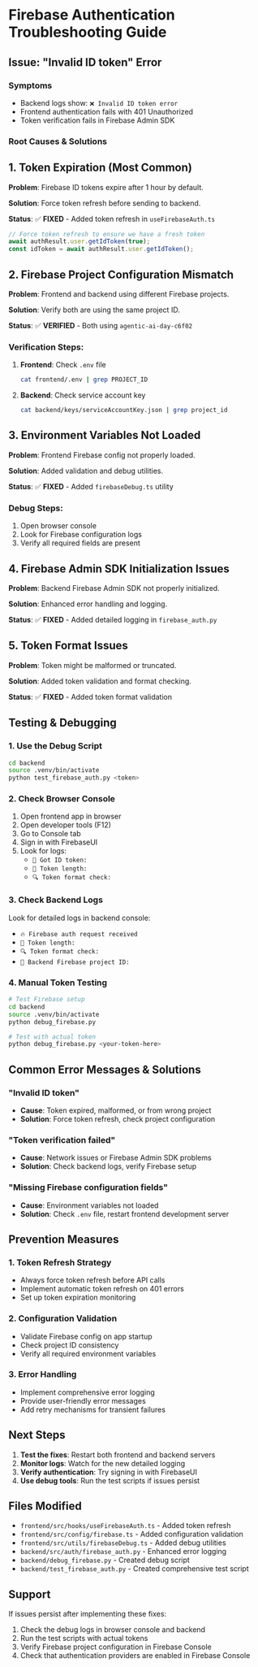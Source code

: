 # Firebase Authentication Troubleshooting Guide

## Issue: "Invalid ID token" Error

### Symptoms

- Backend logs show: `❌ Invalid ID token error`
- Frontend authentication fails with 401 Unauthorized
- Token verification fails in Firebase Admin SDK

### Root Causes & Solutions

## 1. Token Expiration (Most Common)

**Problem**: Firebase ID tokens expire after 1 hour by default.

**Solution**: Force token refresh before sending to backend.

**Status**: ✅ **FIXED** - Added token refresh in `useFirebaseAuth.ts`

```typescript
// Force token refresh to ensure we have a fresh token
await authResult.user.getIdToken(true);
const idToken = await authResult.user.getIdToken();
```

## 2. Firebase Project Configuration Mismatch

**Problem**: Frontend and backend using different Firebase projects.

**Solution**: Verify both are using the same project ID.

**Status**: ✅ **VERIFIED** - Both using `agentic-ai-day-c6f02`

### Verification Steps:

1. **Frontend**: Check `.env` file

   ```bash
   cat frontend/.env | grep PROJECT_ID
   ```

2. **Backend**: Check service account key
   ```bash
   cat backend/keys/serviceAccountKey.json | grep project_id
   ```

## 3. Environment Variables Not Loaded

**Problem**: Frontend Firebase config not properly loaded.

**Solution**: Added validation and debug utilities.

**Status**: ✅ **FIXED** - Added `firebaseDebug.ts` utility

### Debug Steps:

1. Open browser console
2. Look for Firebase configuration logs
3. Verify all required fields are present

## 4. Firebase Admin SDK Initialization Issues

**Problem**: Backend Firebase Admin SDK not properly initialized.

**Solution**: Enhanced error handling and logging.

**Status**: ✅ **FIXED** - Added detailed logging in `firebase_auth.py`

## 5. Token Format Issues

**Problem**: Token might be malformed or truncated.

**Solution**: Added token validation and format checking.

**Status**: ✅ **FIXED** - Added token format validation

## Testing & Debugging

### 1. Use the Debug Script

```bash
cd backend
source .venv/bin/activate
python test_firebase_auth.py <token>
```

### 2. Check Browser Console

1. Open frontend app in browser
2. Open developer tools (F12)
3. Go to Console tab
4. Sign in with FirebaseUI
5. Look for logs:
   - `🔑 Got ID token:`
   - `📏 Token length:`
   - `🔍 Token format check:`

### 3. Check Backend Logs

Look for detailed logs in backend console:

- `🔥 Firebase auth request received`
- `📏 Token length:`
- `🔍 Token format check:`
- `🏢 Backend Firebase project ID:`

### 4. Manual Token Testing

```bash
# Test Firebase setup
cd backend
source .venv/bin/activate
python debug_firebase.py

# Test with actual token
python debug_firebase.py <your-token-here>
```

## Common Error Messages & Solutions

### "Invalid ID token"

- **Cause**: Token expired, malformed, or from wrong project
- **Solution**: Force token refresh, check project configuration

### "Token verification failed"

- **Cause**: Network issues or Firebase Admin SDK problems
- **Solution**: Check backend logs, verify Firebase setup

### "Missing Firebase configuration fields"

- **Cause**: Environment variables not loaded
- **Solution**: Check `.env` file, restart frontend development server

## Prevention Measures

### 1. Token Refresh Strategy

- Always force token refresh before API calls
- Implement automatic token refresh on 401 errors
- Set up token expiration monitoring

### 2. Configuration Validation

- Validate Firebase config on app startup
- Check project ID consistency
- Verify all required environment variables

### 3. Error Handling

- Implement comprehensive error logging
- Provide user-friendly error messages
- Add retry mechanisms for transient failures

## Next Steps

1. **Test the fixes**: Restart both frontend and backend servers
2. **Monitor logs**: Watch for the new detailed logging
3. **Verify authentication**: Try signing in with FirebaseUI
4. **Use debug tools**: Run the test scripts if issues persist

## Files Modified

- `frontend/src/hooks/useFirebaseAuth.ts` - Added token refresh
- `frontend/src/config/firebase.ts` - Added configuration validation
- `frontend/src/utils/firebaseDebug.ts` - Added debug utilities
- `backend/src/auth/firebase_auth.py` - Enhanced error logging
- `backend/debug_firebase.py` - Created debug script
- `backend/test_firebase_auth.py` - Created comprehensive test script

## Support

If issues persist after implementing these fixes:

1. Check the debug logs in browser console and backend
2. Run the test scripts with actual tokens
3. Verify Firebase project configuration in Firebase Console
4. Check that authentication providers are enabled in Firebase Console
